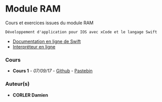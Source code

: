# Module RAM

Cours et exercices issues du module RAM
```
Développement d'application pour IOS avec xCode et le langage Swift
```
- [Documentation en ligne de Swift](https://developer.apple.com/library/content/documentation/Swift/Conceptual/Swift_Programming_Language/TheBasics.html#//apple_ref/doc/uid/TP40014097-CH5-ID309)
- [Interpréteur en ligne](https://swift.sandbox.bluemix.net/)

### Cours

* **Cours 1** - *07/09/17* - [Github](ram_070917_corler_cours_1.swift) - [Pastebin](https://pastebin.com/ubefTeA0)

### Auteur(s)

* **CORLER Damien**

